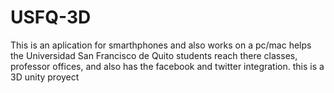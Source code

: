 USFQ-3D
=======

This is an aplication for smarthphones and also works on a pc/mac 
helps the Universidad San Francisco de Quito students reach there classes, professor offices, and also has the facebook and twitter integration.
this is a 3D unity proyect 

